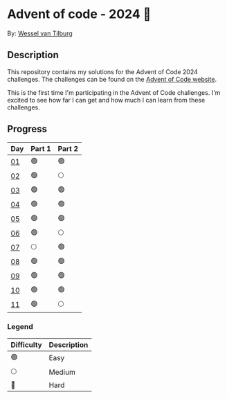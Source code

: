# Advent of code - 2024 🎄

By: [Wessel van Tilburg](https://github.com/wesselvantilburg)

## Description

This repository contains my solutions for the Advent of Code 2024 challenges. The challenges can be found on the [Advent of Code website](https://adventofcode.com/2024).

This is the first time I'm participating in the Advent of Code challenges. I'm excited to see how far I can get and how much I can learn from these challenges.

## Progress

| Day                | Part 1 | Part 2 |
| ------------------ | ------ | ------ |
| [01](/src/days/01) | 🟢     | 🟢     |
| [02](/src/days/02) | 🟢     | 🌕     |
| [03](/src/days/03) | 🟢     | 🟢     |
| [04](/src/days/04) | 🟢     | 🟢     |
| [05](/src/days/05) | 🟢     | 🟢     |
| [06](/src/days/06) | 🟢     | 🌕     |
| [07](/src/days/07) | 🌕     | 🟢     |
| [08](/src/days/08) | 🟢     | 🟢     |
| [09](/src/days/09) | 🟢     | 🟢     |
| [10](/src/days/10) | 🟢     | 🟢     |
| [11](/src/days/11) | 🟢     | 🌕     |

### Legend

| Difficulty | Description |
| ---------- | ----------- |
| 🟢         | Easy        |
| 🌕         | Medium      |
| 🔴         | Hard        |
